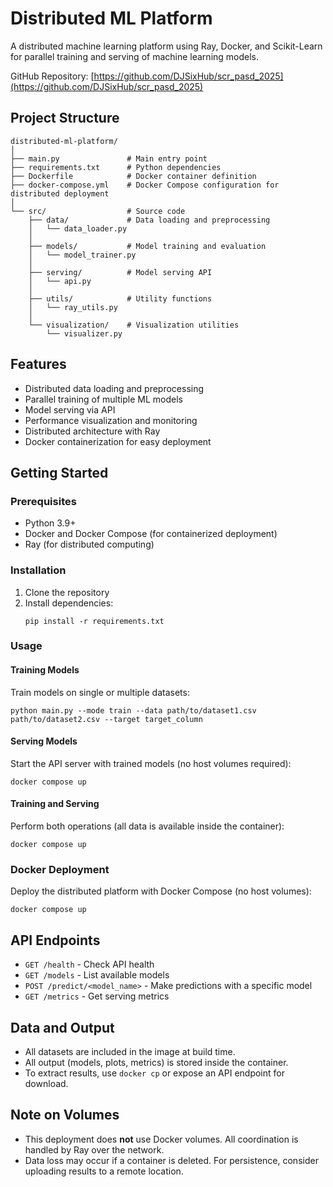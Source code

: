 # Distributed ML Platform

A distributed machine learning platform using Ray, Docker, and Scikit-Learn for parallel training and serving of machine learning models.

GitHub Repository: [https://github.com/DJSixHub/scr_pasd_2025](https://github.com/DJSixHub/scr_pasd_2025)

## Project Structure

```
distributed-ml-platform/
│
├── main.py               # Main entry point
├── requirements.txt      # Python dependencies
├── Dockerfile            # Docker container definition
├── docker-compose.yml    # Docker Compose configuration for distributed deployment
│
└── src/                  # Source code
    ├── data/             # Data loading and preprocessing
    │   └── data_loader.py
    │
    ├── models/           # Model training and evaluation
    │   └── model_trainer.py
    │
    ├── serving/          # Model serving API
    │   └── api.py
    │
    ├── utils/            # Utility functions
    │   └── ray_utils.py
    │
    └── visualization/    # Visualization utilities
        └── visualizer.py
```

## Features

- Distributed data loading and preprocessing
- Parallel training of multiple ML models
- Model serving via API
- Performance visualization and monitoring
- Distributed architecture with Ray
- Docker containerization for easy deployment

## Getting Started

### Prerequisites

- Python 3.9+
- Docker and Docker Compose (for containerized deployment)
- Ray (for distributed computing)

### Installation

1. Clone the repository
2. Install dependencies:
   ```
   pip install -r requirements.txt
   ```

### Usage

#### Training Models

Train models on single or multiple datasets:

```
python main.py --mode train --data path/to/dataset1.csv path/to/dataset2.csv --target target_column
```

#### Serving Models

Start the API server with trained models (no host volumes required):

```
docker compose up
```

#### Training and Serving

Perform both operations (all data is available inside the container):

```
docker compose up
```

### Docker Deployment

Deploy the distributed platform with Docker Compose (no host volumes):

```
docker compose up
```

## API Endpoints

- `GET /health` - Check API health
- `GET /models` - List available models
- `POST /predict/<model_name>` - Make predictions with a specific model
- `GET /metrics` - Get serving metrics

## Data and Output

- All datasets are included in the image at build time.
- All output (models, plots, metrics) is stored inside the container.
- To extract results, use `docker cp` or expose an API endpoint for download.

## Note on Volumes

- This deployment does **not** use Docker volumes. All coordination is handled by Ray over the network.
- Data loss may occur if a container is deleted. For persistence, consider uploading results to a remote location.
